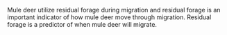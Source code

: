 Mule deer utilize residual forage during migration and residual forage is an important indicator of how mule deer move through migration.  Residual forage is a predictor of when mule deer will migrate. 